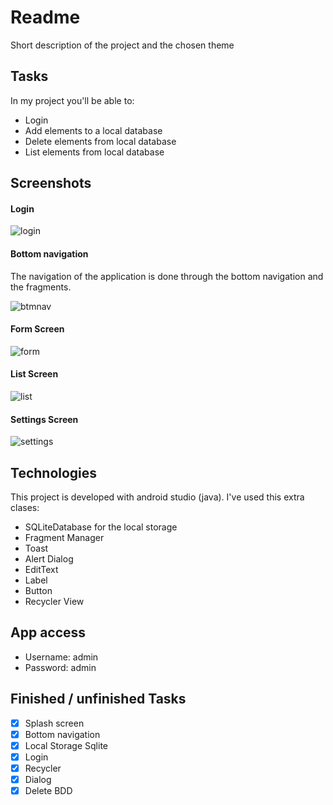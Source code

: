 # Readme
Short description of the project and the chosen theme

## Tasks
In my project you'll be able to:
* Login
* Add elements to a local database
* Delete elements from local database
* List elements from local database

## Screenshots
#### Login
![login](https://user-images.githubusercontent.com/43346616/143780974-8fdd9dfe-6c5b-4048-a3ee-9cecd6f88a60.jpg)

#### Bottom navigation
The navigation of the application is done through the bottom navigation and the fragments.

![btmnav](https://user-images.githubusercontent.com/43346616/143781018-05ac5b87-673a-4a48-b55e-9acd59118a16.jpg)

#### Form Screen
![form](https://user-images.githubusercontent.com/43346616/143781023-9678a975-76f3-4b35-bedc-dc4abce2d7c9.jpg)

#### List Screen
![list](https://user-images.githubusercontent.com/43346616/143781055-e2baf5d7-427a-4889-b957-8e18d04b1f14.jpg)

#### Settings Screen
![settings](https://user-images.githubusercontent.com/43346616/143781068-be4fe99f-9607-4162-a168-39e741ebbfef.jpg)

## Technologies
This project is developed with android studio (java).
I've used this extra clases:

* SQLiteDatabase for the local storage
* Fragment Manager
* Toast
* Alert Dialog
* EditText
* Label 
* Button
* Recycler View


## App access
* Username: admin
* Password: admin

## Finished / unfinished Tasks
- [x] Splash screen
- [x] Bottom navigation
- [x] Local Storage Sqlite
- [x] Login 
- [x] Recycler
- [x] Dialog
- [x] Delete BDD
